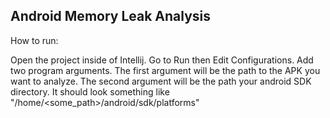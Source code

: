 ## Android Memory Leak Analysis

How to run:

Open the project inside of Intellij. Go to Run then Edit Configurations. Add two
program arguments. The first argument will be the path to the APK you want to 
analyze. The second argument will be the path your android SDK directory. It 
should look something like "/home/<some_path>/android/sdk/platforms"
